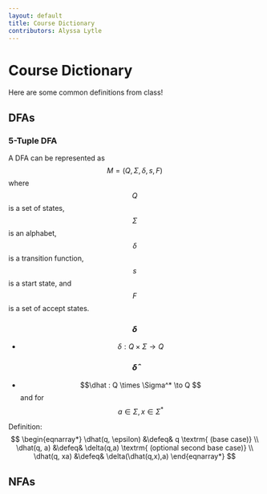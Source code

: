 ```yaml
---
layout: default
title: Course Dictionary
contributors: Alyssa Lytle
---
```


# Course Dictionary

Here are some common definitions from class!

## DFAs

### 5-Tuple DFA

A DFA can be represented as $$M = (Q, \Sigma, \delta, s, F)$$ where $$Q$$ is a set of states, $$\Sigma$$ is an alphabet, $$\delta$$ is a transition function, $$s$$ is a start state, and $$F$$ is a set of accept states.

### $$\delta$$

* $$\delta : Q \times \Sigma \to Q$$

### $$\hat{\delta}$$

* $$\dhat : Q \times \Sigma^* \to Q  $$
        and for $$a \in \Sigma, x \in \Sigma^*$$

Definition:
$$
        \begin{eqnarray*}
        \dhat(q, \epsilon) &\defeq& q \textrm{ (base case)} \\
        \dhat(q, a) &\defeq& \delta(q,a) \textrm{ (optional second base case)} \\
        \dhat(q, xa) &\defeq& \delta(\dhat(q,x),a) 
        \end{eqnarray*}
$$

## NFAs
